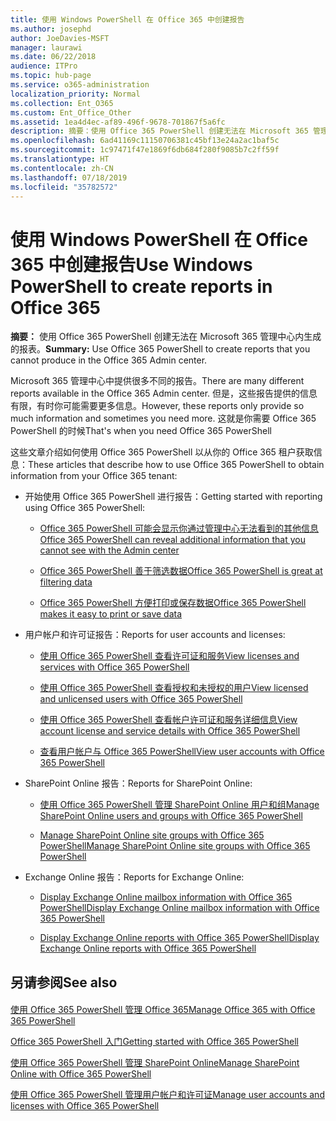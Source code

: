 ```yaml
---
title: 使用 Windows PowerShell 在 Office 365 中创建报告
ms.author: josephd
author: JoeDavies-MSFT
manager: laurawi
ms.date: 06/22/2018
audience: ITPro
ms.topic: hub-page
ms.service: o365-administration
localization_priority: Normal
ms.collection: Ent_O365
ms.custom: Ent_Office_Other
ms.assetid: 1ea4d4ec-af89-496f-9678-701867f5a6fc
description: 摘要：使用 Office 365 PowerShell 创建无法在 Microsoft 365 管理中心内生成的报表。
ms.openlocfilehash: 6ad41169c11150706381c45bf13e24a2ac1baf5c
ms.sourcegitcommit: 1c97471f47e1869f6db684f280f9085b7c2ff59f
ms.translationtype: HT
ms.contentlocale: zh-CN
ms.lasthandoff: 07/18/2019
ms.locfileid: "35782572"
---
```

# <a name="use-windows-powershell-to-create-reports-in-office-365"></a><span data-ttu-id="8e47b-103">使用 Windows PowerShell 在 Office 365 中创建报告</span><span class="sxs-lookup"><span data-stu-id="8e47b-103">Use Windows PowerShell to create reports in Office 365</span></span>

 <span data-ttu-id="8e47b-104">**摘要：** 使用 Office 365 PowerShell 创建无法在 Microsoft 365 管理中心内生成的报表。</span><span class="sxs-lookup"><span data-stu-id="8e47b-104">**Summary:** Use Office 365 PowerShell to create reports that you cannot produce in the Office 365 Admin center.</span></span>
  
<span data-ttu-id="8e47b-105">Microsoft 365 管理中心中提供很多不同的报告。</span><span class="sxs-lookup"><span data-stu-id="8e47b-105">There are many different reports available in the Office 365 Admin center.</span></span> <span data-ttu-id="8e47b-106">但是，这些报告提供的信息有限，有时你可能需要更多信息。</span><span class="sxs-lookup"><span data-stu-id="8e47b-106">However, these reports only provide so much information and sometimes you need more.</span></span> <span data-ttu-id="8e47b-107">这就是你需要 Office 365 PowerShell 的时候</span><span class="sxs-lookup"><span data-stu-id="8e47b-107">That's when you need Office 365 PowerShell</span></span>
  
<span data-ttu-id="8e47b-108">这些文章介绍如何使用 Office 365 PowerShell 以从你的 Office 365 租户获取信息：</span><span class="sxs-lookup"><span data-stu-id="8e47b-108">These articles that describe how to use Office 365 PowerShell to obtain information from your Office 365 tenant:</span></span>
  
- <span data-ttu-id="8e47b-109">开始使用 Office 365 PowerShell 进行报告：</span><span class="sxs-lookup"><span data-stu-id="8e47b-109">Getting started with reporting using Office 365 PowerShell:</span></span>
    
  - [<span data-ttu-id="8e47b-110">Office 365 PowerShell 可能会显示你通过管理中心无法看到的其他信息</span><span class="sxs-lookup"><span data-stu-id="8e47b-110">Office 365 PowerShell can reveal additional information that you cannot see with the Admin center</span></span>](https://technet.microsoft.com/library/dn568034.aspx#reveal)
    
  - [<span data-ttu-id="8e47b-111">Office 365 PowerShell 善于筛选数据</span><span class="sxs-lookup"><span data-stu-id="8e47b-111">Office 365 PowerShell is great at filtering data</span></span>](https://technet.microsoft.com/library/dn568034.aspx#filter)
    
  - [<span data-ttu-id="8e47b-112">Office 365 PowerShell 方便打印或保存数据</span><span class="sxs-lookup"><span data-stu-id="8e47b-112">Office 365 PowerShell makes it easy to print or save data</span></span>](https://technet.microsoft.com/library/dn568034.aspx#printsave)
    
- <span data-ttu-id="8e47b-113">用户帐户和许可证报告：</span><span class="sxs-lookup"><span data-stu-id="8e47b-113">Reports for user accounts and licenses:</span></span>
    
  - [<span data-ttu-id="8e47b-114">使用 Office 365 PowerShell 查看许可证和服务</span><span class="sxs-lookup"><span data-stu-id="8e47b-114">View licenses and services with Office 365 PowerShell</span></span>](view-licenses-and-services-with-office-365-powershell.md)
    
  - [<span data-ttu-id="8e47b-115">使用 Office 365 PowerShell 查看授权和未授权的用户</span><span class="sxs-lookup"><span data-stu-id="8e47b-115">View licensed and unlicensed users with Office 365 PowerShell</span></span>](view-licensed-and-unlicensed-users-with-office-365-powershell.md)
    
  - [<span data-ttu-id="8e47b-116">使用 Office 365 PowerShell 查看帐户许可证和服务详细信息</span><span class="sxs-lookup"><span data-stu-id="8e47b-116">View account license and service details with Office 365 PowerShell</span></span>](view-account-license-and-service-details-with-office-365-powershell.md)
    
  - [<span data-ttu-id="8e47b-117">查看用户帐户与 Office 365 PowerShell</span><span class="sxs-lookup"><span data-stu-id="8e47b-117">View user accounts with Office 365 PowerShell</span></span>](view-user-accounts-with-office-365-powershell.md)
    
- <span data-ttu-id="8e47b-118">SharePoint Online 报告：</span><span class="sxs-lookup"><span data-stu-id="8e47b-118">Reports for SharePoint Online:</span></span>
    
  - [<span data-ttu-id="8e47b-119">使用 Office 365 PowerShell 管理 SharePoint Online 用户和组</span><span class="sxs-lookup"><span data-stu-id="8e47b-119">Manage SharePoint Online users and groups with Office 365 PowerShell</span></span>](http://technet.microsoft.com/library/9680af2e-a965-4e62-92ee-da72105c7800.aspx)
    
  - [<span data-ttu-id="8e47b-120">Manage SharePoint Online site groups with Office 365 PowerShell</span><span class="sxs-lookup"><span data-stu-id="8e47b-120">Manage SharePoint Online site groups with Office 365 PowerShell</span></span>](http://technet.microsoft.com/library/122f4099-c78d-4cce-bab0-4343b04596ae.aspx)
    
- <span data-ttu-id="8e47b-121">Exchange Online 报告：</span><span class="sxs-lookup"><span data-stu-id="8e47b-121">Reports for Exchange Online:</span></span>
    
  - [<span data-ttu-id="8e47b-122">Display Exchange Online mailbox information with Office 365 PowerShell</span><span class="sxs-lookup"><span data-stu-id="8e47b-122">Display Exchange Online mailbox information with Office 365 PowerShell</span></span>](http://technet.microsoft.com/library/13843002-56ca-4b75-81c5-84386522b01b.aspx)
    
  - [<span data-ttu-id="8e47b-123">Display Exchange Online reports with Office 365 PowerShell</span><span class="sxs-lookup"><span data-stu-id="8e47b-123">Display Exchange Online reports with Office 365 PowerShell</span></span>](http://technet.microsoft.com/library/4873a063-9fc4-4ed9-826a-6e935fef61d4.aspx)
    
## <a name="see-also"></a><span data-ttu-id="8e47b-124">另请参阅</span><span class="sxs-lookup"><span data-stu-id="8e47b-124">See also</span></span>

#### 

[<span data-ttu-id="8e47b-125">使用 Office 365 PowerShell 管理 Office 365</span><span class="sxs-lookup"><span data-stu-id="8e47b-125">Manage Office 365 with Office 365 PowerShell</span></span>](manage-office-365-with-office-365-powershell.md)
  
[<span data-ttu-id="8e47b-126">Office 365 PowerShell 入门</span><span class="sxs-lookup"><span data-stu-id="8e47b-126">Getting started with Office 365 PowerShell</span></span>](getting-started-with-office-365-powershell.md)
  
[<span data-ttu-id="8e47b-127">使用 Office 365 PowerShell 管理 SharePoint Online</span><span class="sxs-lookup"><span data-stu-id="8e47b-127">Manage SharePoint Online with Office 365 PowerShell</span></span>](manage-sharepoint-online-with-office-365-powershell.md)
  
[<span data-ttu-id="8e47b-128">使用 Office 365 PowerShell 管理用户帐户和许可证</span><span class="sxs-lookup"><span data-stu-id="8e47b-128">Manage user accounts and licenses with Office 365 PowerShell</span></span>](manage-user-accounts-and-licenses-with-office-365-powershell.md)
  
